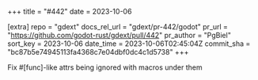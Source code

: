 +++
title = "#442"
date = 2023-10-06

[extra]
repo = "gdext"
docs_rel_url = "gdext/pr-442/godot"
pr_url = "https://github.com/godot-rust/gdext/pull/442"
pr_author = "PgBiel"
sort_key = 2023-10-06
date_time = 2023-10-06T02:45:04Z
commit_sha = "bc87b5e74945113fa4368c7e04dbf0dc4c1d5738"
+++

Fix #[func]-like attrs being ignored with macros under them
